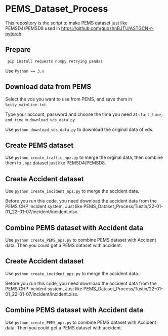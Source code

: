 # PEMS_Dataset_Process

This repository is the script to make PEMS dataset just like PEMSD4/PEMSD8 used in https://github.com/guoshnBJTU/ASTGCN-r-pytorch.

## Prepare

`` 
pip install requests numpy retrying pandas
``

Use ``Python == 3.x``

## Download data from PEMS

Select the vds you want to use from PEMS, and save them in `%city_mainline.txt`.

Type your account, password and choose the time you need at `start_time, end_time` in `download_vds_data.py`.

Use `python download_vds_data.py` to download the original data of vds.

## Create PEMS dataset

Use `python create_traffic_npz.py` to merge the orginal data, then combine them to `.npz` dataset just like PEMSD4/PEMSD8.

## Create Accident dataset

Use `python create_incident_npz.py` to merge the accident data.

Before you run this code, you need download the accident data from the PEMS CHP Incident system, Just like PEMS_Dataset_Process/Tustin/22-01-01_22-01-07/incident/incident.xlsx.

## Combine  PEMS dataset with Accident data

Use `python create_PEMS_npz.py` to combine PEMS dataset with Accident data. Then you could get a PEMS dataset with accident.

## Create Accident dataset

Use `python create_incident_npz.py` to merge the accident data.

Before you run this code, you need download the accident data from the PEMS CHP Incident system, Just like PEMS_Dataset_Process/Tustin/22-01-01_22-01-07/incident/incident.xlsx.

## Combine  PEMS dataset with Accident data

Use `python create_PEMS_npz.py` to combine PEMS dataset with Accident data. Then you could get a PEMS dataset with accident.
